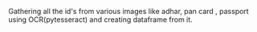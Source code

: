 Gathering all the  id's from various images like adhar, pan card , passport  using OCR(pytesseract) and creating dataframe from it.

